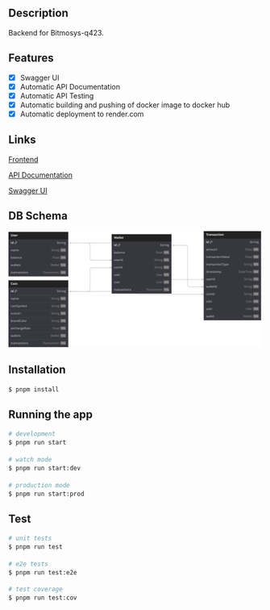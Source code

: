 ## Description
Backend for Bitmosys-q423.

## Features
- [x] Swagger UI
- [x] Automatic API Documentation
- [x] Automatic API Testing
- [x] Automatic building and pushing of docker image to docker hub
- [x] Automatic deployment to render.com

## Links
[Frontend](https://bitmosys-q423.vercel.app)

[API Documentation](https://sagyam.github.io/bitmosys-q423-api)

[Swagger UI](https://bitmosys-q423.vercel.app/api)

## DB Schema
![DB Schema](https://raw.githubusercontent.com/Sagyam/bitmosys-q423-api/38d7730d5b16952b1cc167765728eba40fa72a7f/schema.svg)

## Installation

```bash
$ pnpm install
```

## Running the app

```bash
# development
$ pnpm run start

# watch mode
$ pnpm run start:dev

# production mode
$ pnpm run start:prod
```

## Test

```bash
# unit tests
$ pnpm run test

# e2e tests
$ pnpm run test:e2e

# test coverage
$ pnpm run test:cov
```
